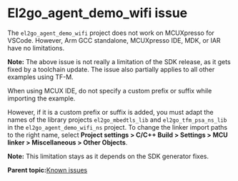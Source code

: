 # El2go\_agent\_demo\_wifi issue

The `el2go_agent_demo_wifi` project does not work on MCUXpresso for VSCode. However, Arm GCC standalone, MCUXpresso IDE, MDK, or IAR have no limitations.

**Note:** The above issue is not really a limitation of the SDK release, as it gets fixed by a toolchain update. The issue also partially applies to all other examples using TF-M.

When using MCUX IDE, do not specify a custom prefix or suffix while importing the example.

However, if it is a custom prefix or suffix is added, you must adapt the names of the library projects `el2go_mbedtls_lib` and `el2go_tfm_psa_ns_lib` in the `el2go_agent_demo_wifi_ns` project. To change the linker import paths to the right name, select **Project settings \> C/C++ Build \> Settings \> MCU linker \> Miscellaneous \> Other Objects**.

**Note:** This limitation stays as it depends on the SDK generator fixes.

**Parent topic:**[Known issues](../topics/known_issues.md)

